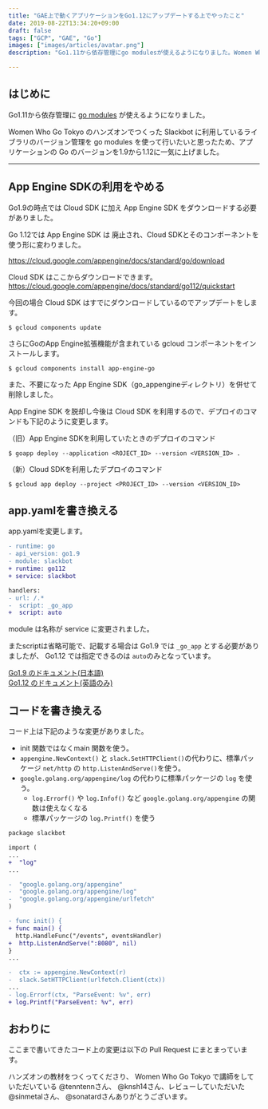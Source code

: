 ```yaml
---
title: "GAE上で動くアプリケーションをGo1.12にアップデートする上でやったこと"
date: 2019-08-22T13:34:20+09:00
draft: false
tags: ["GCP", "GAE", "Go"]
images: ["images/articles/avatar.png"]
description: "Go1.11から依存管理にgo modulesが使えるようになりました。Women Who Go TokyoのハンズオンでつくったSlackbotに利用しているライブラリのバージョン管理をgo modulesを使って行いたいと思ったため、アプリケーションのGoのバージョンを1.9から1.12に一気に上げたときの記録です。"

---
```

## はじめに
Go1.11から依存管理に [go modules](https://blog.golang.org/using-go-modules) が使えるようになりました。

Women Who Go Tokyo のハンズオンでつくった Slackbot に利用しているライブラリのバージョン管理を go modules を使って行いたいと思ったため、アプリケーションの Go のバージョンを1.9から1.12に一気に上げました。

***

## App Engine SDKの利用をやめる

Go1.9の時点では Cloud SDK に加え App Engine SDK をダウンロードする必要がありました。

Go 1.12では App Engine SDK は 廃止され、Cloud SDKとそのコンポーネントを使う形に変わりました。

https://cloud.google.com/appengine/docs/standard/go/download


Cloud SDK はここからダウンロードできます。
https://cloud.google.com/appengine/docs/standard/go112/quickstart

今回の場合 Cloud SDK はすでにダウンロードしているのでアップデートをします。
```
$ gcloud components update
```
さらにGoのApp Engine拡張機能が含まれている gcloud コンポーネントをインストールします。
```
$ gcloud components install app-engine-go
```

また、不要になった App Engine SDK（go_appengineディレクトリ）を併せて削除しました。

App Engine SDK を脱却し今後は Cloud SDK を利用するので、デプロイのコマンドも下記のように変更します。


（旧）App Engine SDKを利用していたときのデプロイのコマンド
```
$ goapp deploy --application <ROJECT_ID> --version <VERSION_ID> .
```

（新）Cloud SDKを利用したデプロイのコマンド
```
$ gcloud app deploy --project <PROJECT_ID> --version <VERSION_ID>
```

## app.yamlを書き換える

app.yamlを変更します。

```diff
- runtime: go
- api_version: go1.9
- module: slackbot
+ runtime: go112
+ service: slackbot

handlers:
- url: /.*
-  script: _go_app
+  script: auto
```

module は名称が service に変更されました。

またscriptは省略可能で、記載する場合は Go1.9 では `_go_app` とする必要がありましたが、 Go1.12 では指定できるのは `auto`のみとなっています。

[Go1.9 のドキュメント(日本語)](https://cloud.google.com/appengine/docs/standard/go/config/appref?hl=ja)<br>
[Go1.12 のドキュメント(英語のみ)](https://cloud.google.com/appengine/docs/standard/go112/config/appref?hl=ja)

## コードを書き換える
コード上は下記のような変更がありました。

- init 関数ではなくmain 関数を使う。
- `appengine.NewContext()` と `slack.SetHTTPClient()`の代わりに、標準パッケージ `net/http` の `http.ListenAndServe()`を使う。
- `google.golang.org/appengine/log` の代わりに標準パッケージの `log` を使う。
  - `log.Errorf()` や `log.Infof()` など `google.golang.org/appengine` の関数は使えなくなる
  - 標準パッケージの `log.Printf()` を使う

```diff
package slackbot

import (
...
+  "log"
...

-  "google.golang.org/appengine"
-  "google.golang.org/appengine/log"
-  "google.golang.org/appengine/urlfetch"
)

- func init() {
+ func main() {
  http.HandleFunc("/events", eventsHandler)
+  http.ListenAndServe(":8080", nil)
}
...

-  ctx := appengine.NewContext(r)
-  slack.SetHTTPClient(urlfetch.Client(ctx))
...
- log.Errorf(ctx, "ParseEvent: %v", err)
+ log.Printf("ParseEvent: %v", err)
```

## おわりに
ここまで書いてきたコード上の変更は以下の Pull Request にまとまっています。

ハンズオンの教材をつくってくださり、 Women Who Go Tokyo で講師をしていただいている @tenntennさん、 @knsh14さん、レビューしていただいた @sinmetalさん、 @sonatardさんありがとうございます。

<div class="iframely-embed"><div class="iframely-responsive" style="height: 140px; padding-bottom: 0;"><a href="https://github.com/tenntenn/gohandson/pull/33" data-iframely-url="//cdn.iframe.ly/thL9KMz"></a></div></div><script async src="//cdn.iframe.ly/embed.js" charset="utf-8"></script>

